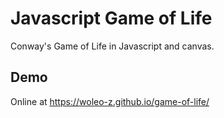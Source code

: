# Javascript Game of Life
Conway's Game of Life in Javascript and canvas.

## Demo
Online at https://woleo-z.github.io/game-of-life/
